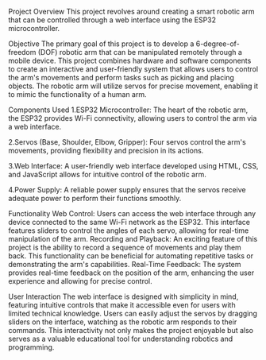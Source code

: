 Project Overview
This project revolves around creating a smart robotic arm that can be controlled through a web interface using the ESP32 microcontroller.

Objective
The primary goal of this project is to develop a 6-degree-of-freedom (DOF) robotic arm that can be manipulated remotely through a mobile device. This project combines hardware and software components to create an interactive and user-friendly system that allows users to control the arm's movements and perform tasks such as picking and placing objects. The robotic arm will utilize servos for precise movement, enabling it to mimic the functionality of a human arm.

Components Used
1.ESP32 Microcontroller: The heart of the robotic arm, the ESP32 provides Wi-Fi connectivity, allowing users to control the arm via a web interface.
  
2.Servos (Base, Shoulder, Elbow, Gripper): Four servos control the arm's movements, providing flexibility and precision in its actions.

3.Web Interface: A user-friendly web interface developed using HTML, CSS, and JavaScript allows for intuitive control of the robotic arm.

4.Power Supply: A reliable power supply ensures that the servos receive adequate power to perform their functions smoothly.

Functionality
Web Control: Users can access the web interface through any device connected to the same Wi-Fi network as the ESP32. This interface features sliders to control the angles of each servo, allowing for real-time manipulation of the arm.
Recording and Playback: An exciting feature of this project is the ability to record a sequence of movements and play them back. This functionality can be beneficial for automating repetitive tasks or demonstrating the arm's capabilities.
Real-Time Feedback: The system provides real-time feedback on the position of the arm, enhancing the user experience and allowing for precise control.

User Interaction
The web interface is designed with simplicity in mind, featuring intuitive controls that make it accessible even for users with limited technical knowledge. Users can easily adjust the servos by dragging sliders on the interface, watching as the robotic arm responds to their commands. This interactivity not only makes the project enjoyable but also serves as a valuable educational tool for understanding robotics and programming.
